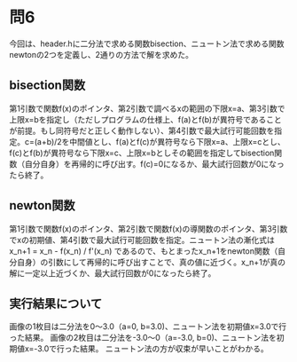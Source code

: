 # 問6
今回は、header.hに二分法で求める関数bisection、ニュートン法で求める関数newtonの2つを定義し、2通りの方法で解を求めた。

## bisection関数
第1引数で関数f(x)のポインタ、第2引数で調べるxの範囲の下限x=a、第3引数で上限x=bを指定し（ただしプログラムの仕様上、f(a)とf(b)が異符号であることが前提。もし同符号だと正しく動作しない）、第4引数で最大試行可能回数を指定。c=(a+b)/2を中間値とし、f(a)とf(c)が異符号なら下限x=a、上限x=cとし、f(c)とf(b)が異符号なら下限x=c、上限x=bとしその範囲を指定してbisection関数（自分自身）を再帰的に呼び出す。f(c)=0になるか、最大試行回数が0になったら終了。

## newton関数
第1引数で関数f(x)のポインタ、第2引数で関数f(x)の導関数のポインタ、第3引数でxの初期値、第4引数で最大試行可能回数を指定。ニュートン法の漸化式はx_n+1 = x_n - f(x_n) / f'(x_n) であるので、もとまったx_n+1をnewton関数（自分自身）の引数にして再帰的に呼び出すことで、真の値に近づく。x_n+1が真の解に一定以上近づくか、最大試行回数が0になったら終了。

## 実行結果について
画像の1枚目は二分法を0〜3.0（a=0, b=3.0)、ニュートン法を初期値x=3.0で行った結果。
画像の2枚目は二分法を-3.0〜0（a=-3.0, b=0)、ニュートン法を初期値x=-3.0で行った結果。
ニュートン法の方が収束が早いことがわかる。

